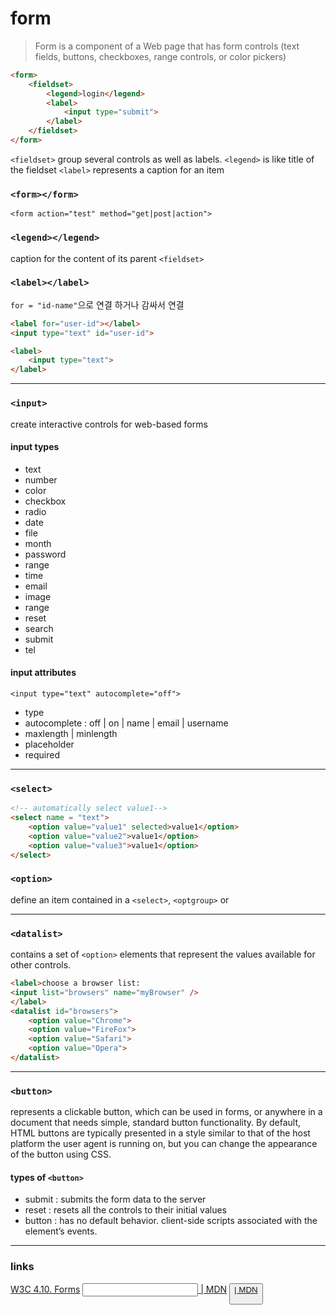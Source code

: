 # form

> Form is a component of a Web page that has form controls (text fields, buttons, checkboxes, range controls, or color pickers)


```html
<form>
	<fieldset>
		<legend>login</legend>
		<label>
			<input type="submit">
		</label>
	</fieldset>
</form>
```

`<fieldset>` group several controls as well as labels.
`<legend>` is like title of the fieldset
`<label>`  represents a caption for an item 



### `<form></form>`

`<form action="test" method="get|post|action">`



### `<legend></legend>`

caption for the content of its parent `<fieldset>`



### `<label></label>`

`for = "id-name"`으로 연결 하거나 감싸서 연결

```html
<label for="user-id"></label>
<input type="text" id="user-id">
```

```html
<label>
	<input type="text">
</label>

```

---

### `<input>`
create interactive controls for web-based forms

#### input types
- text
- number
- color
- checkbox
- radio
- date
- file
- month
- password
- range
- time
- email
- image
- range
- reset
- search
- submit
- tel



#### input attributes

`<input type="text" autocomplete="off">`

- type
- autocomplete : off | on | name | email | username 
- maxlength | minlength
- placeholder
- required

---

### `<select>`

```html
<!-- automatically select value1-->
<select name = "text">
	<option value="value1" selected>value1</option>
	<option value="value2">value1</option>
	<option value="value3">value1</option>
</select>

```


### `<option>`
define an item contained in a `<select>`, `<optgroup>` or <datalist>
`<option>` can represent menu items in popups and other lists of items in an html document.

---

### `<datalist>`
contains a set of `<option>` elements that represent the values available for other controls.

```html
<label>choose a browser list:
<input list="browsers" name="myBrowser" />
</label>
<datalist id="browsers">
	<option value="Chrome">
	<option value="FireFox">
	<option value="Safari">
	<option value="Opera">
</datalist>

```

---

### `<button>`
represents a clickable button, which can be used in forms, or anywhere in a document that needs simple, standard button functionality. By default, HTML buttons are typically presented in a style similar to that of the host platform the user agent is running on, but you can change the appearance of the button using CSS.

#### types of `<button>`
- submit : submits the form data to the server
- reset : resets all the controls to their initial values
- button : has no default behavior. client-side scripts associated with the element’s events.


---
### links

[W3C 4.10. Forms](https://www.w3.org/TR/2017/REC-html52-20171214/sec-forms.html#sec-forms)
[<input> | MDN](https://developer.mozilla.org/en-US/docs/Web/HTML/Element/input)
[<button> | MDN](https://developer.mozilla.org/en-US/docs/Web/HTML/Element/button)